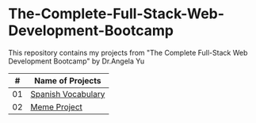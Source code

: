 # The-Complete-Full-Stack-Web-Development-Bootcamp
This repository contains my projects from "The Complete Full-Stack Web Development Bootcamp" by Dr.Angela Yu

|   #   | Name of Projects                                      | 
|-------|-------------------------------------------------------|
|  01   | [Spanish Vocabulary](./Project_1/index.html)          |
|  02   | [Meme Project](./Project_2/index.html)                |

